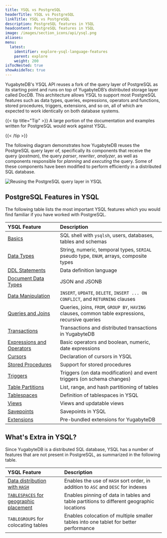 ```yaml
---
title: YSQL vs PostgreSQL
headerTitle: YSQL vs PostgreSQL
linkTitle: YSQL vs PostgreSQL
description: PostgreSQL features in YSQL
headcontent: PostgreSQL features in YSQL
image: /images/section_icons/api/ysql.png
aliases:
menu:
  latest:
    identifier: explore-ysql-language-features
    parent: explore
    weight: 200
isTocNested: true
showAsideToc: true
---
```


YugabyteDB's YSQL API reuses a fork of the query layer of PostgreSQL as its starting point and runs on top of YugabyteDB’s distributed storage layer called DocDB. This architecture allows YSQL to support most PostgreSQL features such as data types, queries, expressions, operators and functions, stored procedures, triggers, extensions, and so on, all of which are expected to work identically on both database systems.

{{< tip title="Tip" >}}
A large portion of the documentation and examples written for PostgreSQL would work against YSQL.

{{< /tip >}}

The following diagram demonstrates how YugabyteDB reuses the PostgreSQL query layer of, specifically its components that receive the query (_postman_), the query _parser_, _rewriter_, _analyzer_, as well as components responsible for _planning_ and _executing_ the query. Some of these components have been modified to perform efficiently in a distributed SQL database.

![Reusing the PostgreSQL query layer in YSQL](/images/section_icons/architecture/Reusing-PostgreSQL-query-layer.png)

## PostgreSQL Features in YSQL

The following table lists the most important YSQL features which you would find familiar if you have worked with PostgreSQL.

| YSQL Feature | Description |
| :----------- | :---------- |
| <span style="font-size:16px">[Basics](databases-schemas-tables/)</span> | SQL shell with `ysqlsh`, users, databases, tables and schemas |
| <span style="font-size:16px">[Data Types](data-types/)</span> | String, numeric, temporal types, `SERIAL` pseudo type, `ENUM`, arrays, composite types |
| <span style="font-size:16px">[DDL Statements](../../api/ysql/the-sql-language/statements/#data-definition-language-ddl/)</span> | Data definition language |
| <span style="font-size:16px">[Document Data Types](../json-support/jsonb-ysql/)</span> | JSON and JSONB |
| <span style="font-size:16px">[Data Manipulation](data-manipulation/)</span> | `INSERT`, `UPDATE`, `DELETE`, `INSERT ... ON CONFLICT`, and `RETURNING` clauses |
| <span style="font-size:16px">[Queries and Joins](queries/)</span> | Queries, joins, `FROM`, `GROUP BY`, `HAVING` clauses, common table expressions, recursive queries |
| <span style="font-size:16px">[Transactions](../transactions/)</span> | Transactions and distributed transactions in YugabyteDB |
| <span style="font-size:16px">[Expressions and Operators](expressions-operators/)</span> | Basic operators and boolean, numeric, date expressions |
| <span style="font-size:16px">[Cursors](cursor/)</span> | Declaration of cursors in YSQL |
| <span style="font-size:16px">[Stored Procedures](stored-procedures/)</span> | Support for stored procedures |
| <span style="font-size:16px">[Triggers](triggers/)</span> | Triggers (on data modification) and event triggers (on schema changes) |
| <span style="font-size:16px">[Table Partitions](partitions)</span> | List, range, and hash partitioning of tables |
| <span style="font-size:16px">[Tablespaces](tablespaces)</span> | Definition of tablespaces in YSQL |
| <span style="font-size:16px">[Views](views/)</span> | Views and updatable views |
| <span style="font-size:16px">[Savepoints](savepoints/)</span> | Savepoints in YSQL |
| <span style="font-size:16px">[Extensions](extensions/)</span> | Pre-bundled extensions for YugabyteDB |

<!--
| <span style="font-size:16px">[Functions and operators](functions-operators/)</span> | Conditional expressions, math / string / date / time / window functions and operators  |
| <span style="font-size:16px">[Advanced Topics](advanced-topics/)</span>     | Using `VIEWS`, PostgreSQL extensions supported in YSQL, temporary tables, etc. |
-->

## What's Extra in YSQL?

Since YugabyteDB is a distributed SQL database, YSQL has a number of features that are not present in PostgreSQL, as summarized in the following table.

| YSQL Feature                                                 | Description                                                  |
| :----------------------------------------------------------- | :----------------------------------------------------------- |
| <span style="font-size:16px">[Data distribution with `HASH`](../linear-scalability/sharding-data/)</span> | Enables the use of `HASH` sort order, in addition to `ASC` and `DESC` for indexes |
| <span style="font-size:16px">[`TABLESPACES` for geographic placement](tablespaces)</span> | Enables pinning of data in tables and table partitions to different geographic locations |
| <span style="font-size:16px">`TABLEGROUPS` for colocating tables</span> | Enables colocation of multiple smaller tables into one tablet for better performance |

<!--
Read more about these [YSQL features not present in PostgreSQL](ysql-features-not-in-postgres/).
-->
